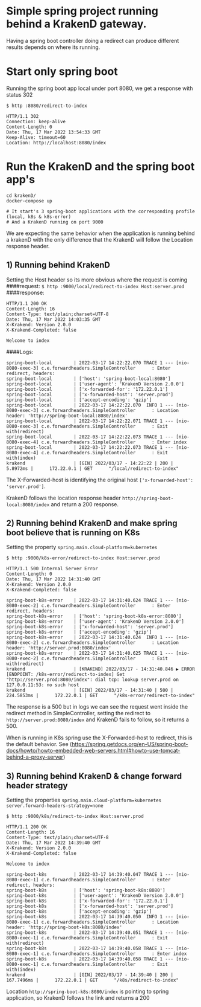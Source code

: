 # Simple spring project running behind a KrakenD gateway.

Having a spring boot controller doing a redirect can produce different 
results depends on where its running.

# Start only spring boot
Running the spring boot app local under port 8080, we get a response with status 302 

``
$ http :8080/redirect-to-index
``
```
HTTP/1.1 302
Connection: keep-alive
Content-Length: 0
Date: Thu, 17 Mar 2022 13:54:33 GMT
Keep-Alive: timeout=60
Location: http://localhost:8080/index
```

# Run the KrakenD and the spring boot app's
```
cd krakenD/
docker-compose up

# It start's 3 spring-boot applications with the corresponding profile (local, k8s & k8s-error) 
# And a KrakenD running on port 9000
```
We are expecting the same behavior when the application is running behind a krakenD
with the only difference that the KrakenD will follow the Location response header.

## 1) Running behind KrakenD
Setting the Host header so its more obvious where the request is coming
####request:
``
$ http :9000/local/redirect-to-index Host:server.prod
``
####response:
```
HTTP/1.1 200 OK
Content-Length: 16
Content-Type: text/plain;charset=UTF-8
Date: Thu, 17 Mar 2022 14:03:35 GMT
X-Krakend: Version 2.0.0
X-Krakend-Completed: false

Welcome to index
```
####Logs:
```
spring-boot-local        | 2022-03-17 14:22:22.070 TRACE 1 --- [nio-8080-exec-3] c.e.forwardheaders.SimpleController      : Enter redirect, headers:
spring-boot-local        | ['host': 'spring-boot-local:8080']
spring-boot-local        | ['user-agent': 'KrakenD Version 2.0.0']
spring-boot-local        | ['x-forwarded-for': '172.22.0.1']
spring-boot-local        | ['x-forwarded-host': 'server.prod']
spring-boot-local        | ['accept-encoding': 'gzip']
spring-boot-local        | 2022-03-17 14:22:22.070  INFO 1 --- [nio-8080-exec-3] c.e.forwardheaders.SimpleController      : Location header: 'http://spring-boot-local:8080/index'
spring-boot-local        | 2022-03-17 14:22:22.071 TRACE 1 --- [nio-8080-exec-3] c.e.forwardheaders.SimpleController      : Exit with(redirect)
spring-boot-local        | 2022-03-17 14:22:22.073 TRACE 1 --- [nio-8080-exec-4] c.e.forwardheaders.SimpleController      : Enter index
spring-boot-local        | 2022-03-17 14:22:22.073 TRACE 1 --- [nio-8080-exec-4] c.e.forwardheaders.SimpleController      : Exit with(index)
krakend                  | [GIN] 2022/03/17 - 14:22:22 | 200 |      5.8972ms |      172.22.0.1 | GET      "/local/redirect-to-index"
```
The X-Forwarded-host is identifying the original host `['x-forwarded-host': 'server.prod']`.

KrakenD follows the location response header `http://spring-boot-local:8080/index` and return a 200 response.


## 2) Running behind KrakenD and make spring boot believe that is running on K8s
Setting the property `spring.main.cloud-platform=kubernetes` 

``
$ http :9000/k8s-error/redirect-to-index Host:server.prod
``
```
HTTP/1.1 500 Internal Server Error 
Content-Length: 0
Date: Thu, 17 Mar 2022 14:31:40 GMT
X-Krakend: Version 2.0.0
X-Krakend-Completed: false
```
```
spring-boot-k8s-error    | 2022-03-17 14:31:40.624 TRACE 1 --- [nio-8080-exec-2] c.e.forwardheaders.SimpleController      : Enter redirect, headers:
spring-boot-k8s-error    | ['host': 'spring-boot-k8s-error:8080']
spring-boot-k8s-error    | ['user-agent': 'KrakenD Version 2.0.0']
spring-boot-k8s-error    | ['x-forwarded-host': 'server.prod']
spring-boot-k8s-error    | ['accept-encoding': 'gzip']
spring-boot-k8s-error    | 2022-03-17 14:31:40.624  INFO 1 --- [nio-8080-exec-2] c.e.forwardheaders.SimpleController      : Location header: 'http://server.prod:8080/index'
spring-boot-k8s-error    | 2022-03-17 14:31:40.625 TRACE 1 --- [nio-8080-exec-2] c.e.forwardheaders.SimpleController      : Exit with(redirect)
krakend                  | [KRAKEND] 2022/03/17 - 14:31:40.846 ▶ ERROR [ENDPOINT: /k8s-error/redirect-to-index] Get "http://server.prod:8080/index": dial tcp: lookup server.prod on 127.0.0.11:53: no such host
krakend                  | [GIN] 2022/03/17 - 14:31:40 | 500 |    224.5853ms |      172.22.0.1 | GET      "/k8s-error/redirect-to-index"
```
The response is a 500 but in logs we can see the request went inside the redirect method in SimpleController,
setting the redirect to `http://server.prod:8080/index` and KrakenD fails to follow, so it returns a 500.

When is running in K8s spring use the X-Forwarded-host to redirect, this is the default behavior. See (https://spring.getdocs.org/en-US/spring-boot-docs/howto/howto-embedded-web-servers.html#howto-use-tomcat-behind-a-proxy-server)

## 3) Running behind KrakenD & change forward header strategy
Setting the properties `spring.main.cloud-platform=kubernetes` `server.forward-headers-strategy=none`

``
$ http :9000/k8s/redirect-to-index Host:server.prod
``
```
HTTP/1.1 200 OK
Content-Length: 16
Content-Type: text/plain;charset=UTF-8
Date: Thu, 17 Mar 2022 14:39:40 GMT   
X-Krakend: Version 2.0.0
X-Krakend-Completed: false

Welcome to index
```
```
spring-boot-k8s          | 2022-03-17 14:39:40.047 TRACE 1 --- [nio-8080-exec-1] c.e.forwardheaders.SimpleController      : Enter redirect, headers:
spring-boot-k8s          | ['host': 'spring-boot-k8s:8080']
spring-boot-k8s          | ['user-agent': 'KrakenD Version 2.0.0']
spring-boot-k8s          | ['x-forwarded-for': '172.22.0.1']
spring-boot-k8s          | ['x-forwarded-host': 'server.prod']
spring-boot-k8s          | ['accept-encoding': 'gzip']
spring-boot-k8s          | 2022-03-17 14:39:40.050  INFO 1 --- [nio-8080-exec-1] c.e.forwardheaders.SimpleController      : Location header: 'http://spring-boot-k8s:8080/index'
spring-boot-k8s          | 2022-03-17 14:39:40.051 TRACE 1 --- [nio-8080-exec-1] c.e.forwardheaders.SimpleController      : Exit with(redirect)
spring-boot-k8s          | 2022-03-17 14:39:40.058 TRACE 1 --- [nio-8080-exec-1] c.e.forwardheaders.SimpleController      : Enter index
spring-boot-k8s          | 2022-03-17 14:39:40.058 TRACE 1 --- [nio-8080-exec-1] c.e.forwardheaders.SimpleController      : Exit with(index)
krakend                  | [GIN] 2022/03/17 - 14:39:40 | 200 |    167.7496ms |      172.22.0.1 | GET      "/k8s/redirect-to-index"
```

Location `http://spring-boot-k8s:8080/index` is pointing to spring application, so KrakenD follows the link and returns a 200
